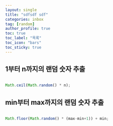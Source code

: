 ```yaml
---
layout: single
title: "sdfsdf sdf"
categories: inbox
tag: [random]
author_profile: true
toc: true
toc_label: "목록"
toc_icon: "bars"
toc_sticky: true
---
```


## 1부터 n까지의 랜덤 숫자 추출

```javascript

Math.ceil(Math.random() * n);

```

## min부터 max까지의 랜덤 숫자 추출

```javascript

Math.floor(Math.random() * (max-min+1)) + min;

```